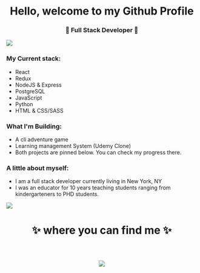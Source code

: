 <h1 align="center"> Hello, welcome to my Github Profile </h1>
<h3 align="center">🚀 Full Stack Developer 🚀</h3>

<img src="https://yata-apix-a9caea66-ad78-425f-aa08-e292558ebb65.lss.locawebcorp.com.br/b7c7dbff38ae4f419c94ce8d2254b9d9.png"> 

### My Current stack:
- React
- Redux
- NodeJS & Express
- PostgreSQL
- JavaScript
- Python
- HTML & CSS/SASS

### What I'm Building:
- A cli adventure game
- Learning management System (Udemy Clone)
- Both projects are pinned below. You can check my progress there.

### A little about myself:
- I am a full stack developer currently living in New York, NY
- I was an educator for 10 years teaching students ranging from kindergarteners to PHD students.

<img src="https://yata-apix-a9caea66-ad78-425f-aa08-e292558ebb65.lss.locawebcorp.com.br/b7c7dbff38ae4f419c94ce8d2254b9d9.png"> 

<h1 align="center">
✨ where you can find me ✨
  
  <p align="center"><br/>
   <a href="https://www.linkedin.com/in/r-m-benavidez/">
    <img src="https://img.shields.io/badge/linkedin-Robert--Benavidez-blue">
  </a>
</p>
</h1>



<!--
**robertbenavidez/robertbenavidez** is a ✨ _special_ ✨ repository because its `README.md` (this file) appears on your GitHub profile.

Here are some ideas to get you started:

- 🔭 I’m currently working on ...
- 🌱 I’m currently learning ...
- 👯 I’m looking to collaborate on ...
- 🤔 I’m looking for help with ...
- 💬 Ask me about ...
- 📫 How to reach me: ...
- 😄 Pronouns: ...
- ⚡ Fun fact: ...
-->
